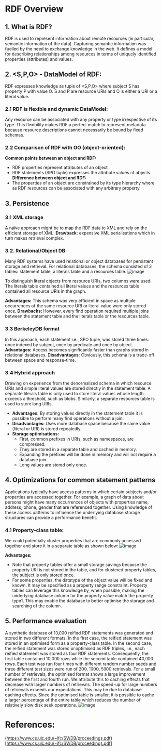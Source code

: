 
# RDF Overview

## 1. What is RDF?
 RDF is used to represent information about remote resources (in particular, semantic  information of the data). Capturing semantic information was fuelled by the need to exchange knowledge in the web. It defines a model for describing relationships among resources in terms of uniquely identified properties (attributes) and values.

## 2. <S,P,O> - DataModel of RDF:
RDF expresses knowledge as tuple of <S,P,O> where subject S has property P with value O. S and P are resource URIs and O is either a URI or a literal value. 

### 2.1 RDF is flexible and dynamic DataModel:
Any resource can be associated with any property or type irrespective of its type. This flexibility makes RDF a perfect match to represent metadata because resource descriptions cannot necessarily be bound by fixed schemas.

### 2.2 Comparison of RDF with OO (object-oriented):
**Common points between an object and RDF:**
- RDF properties represent attributes of an object
- RDF statements (SPO tuple) expresses the attribute values of objects. 
**Difference between object and RDF:**
- The properties of an object are constrained by its type hierarchy where as RDF resources can be associated with any arbitrary property

## 3. Persistence

### 3.1 XML storage
A naïve approach might be to map the RDF data to XML and rely on the efficient storage of XML.
**Drawback:** expensive XML serialisations  which in turn makes retrieval complex.

### 3.2. Relational/Object DB
Many RDF systems have used relational or object databases for persistent storage and retrieval. For relational databases, the schema consisted of 3 tables: statement table, a literals table and a resources table.
![image](https://user-images.githubusercontent.com/22542670/31597018-b62ff12e-b263-11e7-8758-c2b349c71ffa.png)

To distinguish literal objects from resource URIs, two columns were used. The literals table contained all literal values and the resources table contained all resource URIs in the graph. 

**Advantages:** This schema was very efficient in space as multiple occurrences of the same resource URI or literal value were only stored once. 
**Drawbacks:** However, every find operation required multiple joins between the statement table and the literals table or the resources table.

### 3.3 BerkeleyDB format
In this approach, each statement i.e., SPO tuple, was stored three times: once indexed by subject, once by predicate and once by object.
**Advantages:** Access becomes significantly faster than graphs stored in relational
databases.
**Disadvantages:** Obviously, this schema is a trade-off between space and response-time.

### 3.4 Hybrid approach
Drawing on experience from the denormalized schema in which resource URIs and simple literal values are stored directly in the statement table. 
A separate literals table is only used to store literal values whose length exceeds a threshold, such as blobs. 
Similarly, a separate resources table is used to store long URIs. 
- **Advantages:** By storing values directly in the statement table it is possible to perform many find operations without a join. 
- **Disadvantages:** Uses more database space because the same value (literal or URI) is stored repeatedly.
- **Storage optimisations:** 
  - First, common prefixes in URIs, such as namespaces, are compressed. 
  - They are stored in a separate table and cached in memory.
  - Expanding the prefixes will be done in memory and will not require a database join.
  - Long values are stored only once.


## 4. Optimizations for common statement patterns
Applications typically have access patterns in which certain subjects and/or properties are accessed together. For example, a graph of data about persons might have many occurrences of objects with properties name, address, phone, gender that are referenced together. Using knowledge of these access patterns to influence the underlying database storage structures can provide a performance benefit.
### 4.1 Property-class table:
We could potentially cluster properties that are commonly accessed together and store it in a separate table as shown below:
![image](https://user-images.githubusercontent.com/22542670/31597024-ba147c24-b263-11e7-8118-f051c17423cf.png)

**Advantages:**
- Note that property tables offer a small storage savings because the property URI is not stored in the table, and for clustered property tables, the subject is only stored once. 
- For some properties, the datatype of the object value will be fixed and known. It may be specified as a property range constraint. Property tables can leverage this knowledge by, when possible, making the underlying database column for the property value match the property type1. This may enable the database to better optimise the storage and searching of the column.


## 5. Performance evaluation
A synthetic database of 10,000 reified RDF statements was generated and stored in two different formats. In the first case, the reified statement was stored in an optimised form as a property-class table. In the second case, the reified statement was stored unoptimised as RDF triples, i.e., each reified statement was stored as four RDF statements. Consequently, the first table contained 10,000 rows while the second table contained 40,000 rows.
Each test was run four times with different random number seeds and three different test sizes were run of 200, 1000, 5000 retrievals. 
For a small number of retrievals, the optimised format shows a large improvement between the first and fourth run. We attribute this to caching effects that decrease with larger numbers of retrievals. The speed-up for large numbers of retrievals exceeds our expectations. This may be due to database caching effects. Since the optimised table is smaller, it is possible to cache a larger percentage of the entire table which reduces the number of relatively slow disk seek operations.
![image](https://user-images.githubusercontent.com/22542670/31597550-9aee6f82-b266-11e7-852f-1a6b819a1222.png)

# References: 
(https://www.cs.uic.edu/~ifc/SWDB/proceedings.pdf)[https://www.cs.uic.edu/~ifc/SWDB/proceedings.pdf]
